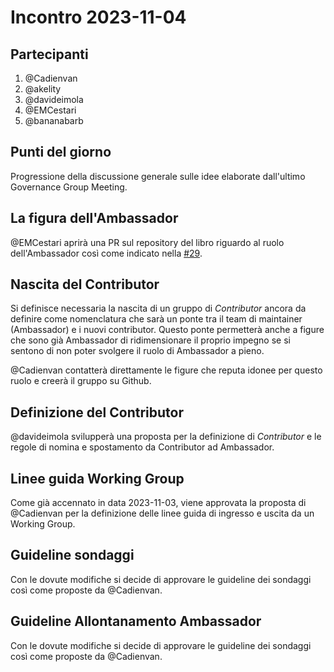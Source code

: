 # Incontro 2023-11-04

## Partecipanti

1. @Cadienvan
2. @akelity
3. @davideimola
4. @EMCestari
5. @bananabarb

## Punti del giorno

Progressione della discussione generale sulle idee elaborate dall'ultimo Governance Group Meeting.

## La figura dell'Ambassador

@EMCestari aprirà una PR sul repository del libro riguardo al ruolo dell'Ambassador così come indicato nella [#29](https://github.com/Il-Libro-Open-Source/governance/issues/29).

## Nascita del Contributor

Si definisce necessaria la nascita di un gruppo di _Contributor_ ancora da definire come nomenclatura che sarà un ponte tra il team di maintainer (Ambassador) e i nuovi contributor. Questo ponte permetterà anche a figure che sono già Ambassador di ridimensionare il proprio impegno se si sentono di non poter svolgere il ruolo di Ambassador a pieno.

@Cadienvan contatterà direttamente le figure che reputa idonee per questo ruolo e creerà il gruppo su Github.

## Definizione del Contributor

@davideimola svilupperà una proposta per la definizione di _Contributor_ e le regole di nomina e spostamento da Contributor ad Ambassador.

## Linee guida Working Group

Come già accennato in data 2023-11-03, viene approvata la proposta di @Cadienvan per la definizione delle linee guida di ingresso e uscita da un Working Group.

## Guideline sondaggi

Con le dovute modifiche si decide di approvare le guideline dei sondaggi così come proposte da @Cadienvan.

## Guideline Allontanamento Ambassador

Con le dovute modifiche si decide di approvare le guideline dei sondaggi così come proposte da @Cadienvan.
